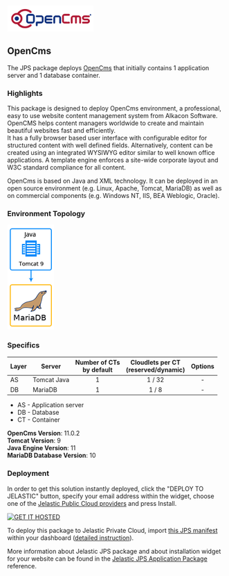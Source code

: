 [![OpenCms](images/logo_opencms.gif)](../../../opencms)

## OpenCms

The JPS package deploys [OpenCms](http://www.opencms.org/) that initially contains 1 application server and 1 database container. 

### Highlights
This package is designed to deploy OpenCms environment, a professional, easy to use website content management system from Alkacon Software.<br />
OpenCMS helps content managers worldwide to create and maintain beautiful websites fast and efficiently.<br />
It has a fully browser based user interface with configurable editor for structured content with well defined fields. Alternatively, content can be created using an integrated WYSIWYG editor similar to well known office applications. A template engine enforces a site-wide corporate layout and W3C standard compliance for all content.

OpenCms is based on Java and XML technology. It can be deployed in an open source environment (e.g. Linux, Apache, Tomcat, MariaDB) as well as on commercial components (e.g.  Windows NT, IIS, BEA Weblogic, Oracle).

### Environment Topology

![opencms-environment-topology](images/opencms-environment-topology.png)

### Specifics

Layer                |     Server    | Number of CTs <br/> by default | Cloudlets per CT <br/> (reserved/dynamic) | Options
-------------------- | --------------| :----------------------------: | :---------------------------------------: | :-----:
AS                   | Tomcat Java |       1                        |           1 / 32                          | -
DB                   |    MariaDB      |       1                        |           1 / 8                           | -

* AS - Application server 
* DB - Database 
* CT - Container

**OpenCms Version**: 11.0.2<br/>
**Tomcat Version**: 9<br/>
**Java Engine Version**: 11<br/>
**MariaDB Database Version**: 10

### Deployment

In order to get this solution instantly deployed, click the "DEPLOY TO JELASTIC" button, specify your email address within the widget, choose one of the [Jelastic Public Cloud providers](https://jelastic.cloud) and press Install.

[![GET IT HOSTED](https://raw.githubusercontent.com/jelastic-jps/jpswiki/master/images/getithosted.png)](https://jelastic.com/install-application/?manifest=https%3A%2F%2Fgithub.com%2Fjelastic-jps%2Fopencms%2Fraw%2Fmaster%2Fmanifest.jps)

To deploy this package to Jelastic Private Cloud, import [this JPS manifest](../../raw/master/manifest.jps) within your dashboard ([detailed instruction](https://docs.jelastic.com/environment-export-import#import)).

More information about Jelastic JPS package and about installation widget for your website can be found in the [Jelastic JPS Application Package](https://github.com/jelastic-jps/jpswiki/wiki/Jelastic-JPS-Application-Package) reference.
